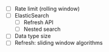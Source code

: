 - [ ] Rate limit (rolling window)
- [ ] ElasticSearch 
	- [ ] Refresh API
	- [ ] Nested search
- [ ] Data type size
- [ ] Refresh: sliding window algorithms